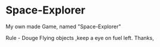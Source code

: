 # Space-Explorer
My own made Game, named "Space-Explorer"

Rule - Douge Flying objects ,keep a eye on fuel left.
Thanks,
